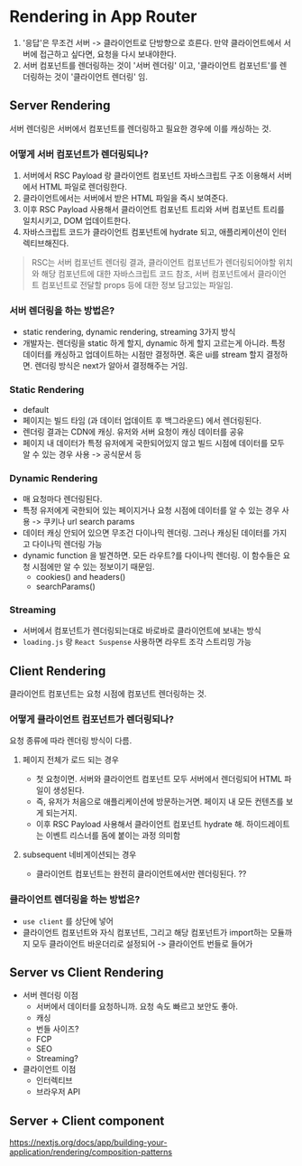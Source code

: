 # Rendering in App Router

1. '응답'은 무조건 서버 -> 클라이언트로 단방향으로 흐른다. 만약 클라이언트에서 서버에 접근하고 싶다면, 요청을 다시 보내야한다.
2. 서버 컴포넌트를 렌더링하는 것이 '서버 렌더링' 이고, '클라이언트 컴포넌트'를 렌더링하는 것이 '클라이언트 렌더링' 임.

## Server Rendering 

서버 렌더링은 서버에서 컴포넌트를 렌더링하고 필요한 경우에 이를 캐싱하는 것. 

### 어떻게 서버 컴포넌트가 렌더링되나?

1. 서버에서 RSC Payload 랑 클라이언트 컴포넌트 자바스크립트 구조 이용해서 서버에서 HTML 파일로 렌더링한다.
2. 클라이언트에서는 서버에서 받은 HTML 파일을 즉시 보여준다. 
3. 이후 RSC Payload 사용해서 클라이언트 컴포넌트 트리와 서버 컴포넌트 트리를 일치시키고, DOM 업데이트한다.
4. 자바스크립트 코드가 클라이언트 컴포넌트에 hydrate 되고, 애플리케이션이 인터렉티브해진다. 

> RSC는 서버 컴포넌트 렌더링 결과, 클라이언트 컴포넌트가 렌더링되어야할 위치와 해당 컴포넌트에 대한 자바스크립트 코드 참조, 서버 컴포넌트에서 클라이언트 컴포넌트로 전달할 props 등에 대한 정보 담고있는 파일임.

### 서버 렌더링을 하는 방법은?

- static rendering, dynamic rendering, streaming 3가지 방식
- 개발자는. 렌더링을 static 하게 할지, dynamic 하게 할지 고르는게 아니라. 특정 데이터를 캐싱하고 업데이트하는 시점만 결정하면. 혹은 ui를 stream 할지 결정하면. 렌더링 방식은 next가 알아서 결정해주는 거임.

### Static Rendering 

- default 
- 페이지는 빌드 타임 (과 데이터 업데이트 후 백그라운드) 에서 렌더링된다.
- 렌더링 결과는 CDN에 캐싱. 유저와 서버 요청이 캐싱 데이터를 공유 
- 페이지 내 데이터가 특정 유저에게 국한되어있지 않고 빌드 시점에 데이터를 모두 알 수 있는 경우 사용 -> 공식문서 등

### Dynamic Rendering

- 매 요청마다 렌더링된다. 
- 특정 유저에게 국한되어 있는 페이지거나 요청 시점에 데이터를 알 수 있는 경우 사용 -> 쿠키나 url search params
- 데이터 캐싱 안되어 있으면 무조건 다이나믹 렌더링. 그러나 캐싱된 데이터를 가지고 다이나믹 렌더링 가능
- dynamic function 을 발견하면. 모든 라우트?를 다이나믹 렌더링. 이 함수들은 요청 시점에만 알 수 있는 정보이기 때문임.
  - cookies() and headers() 
  - searchParams()

### Streaming

- 서버에서 컴포넌트가 렌더링되는대로 바로바로 클라이언트에 보내는 방식
- `loading.js` 랑 `React Suspense` 사용하면 라우트 조각 스트리밍 가능

## Client Rendering

클라이언트 컴포넌트는 요청 시점에 컴포넌트 렌더링하는 것.

### 어떻게 클라이언트 컴포넌트가 렌더링되나?

요청 종류에 따라 렌더링 방식이 다름.

1. 페이지 전체가 로드 되는 경우
   - 첫 요청이면. 서버와 클라이언트 컴포넌트 모두 서버에서 렌더링되어 HTML 파일이 생성된다. 
   - 즉, 유저가 처음으로 애플리케이션에 방문하는거면. 페이지 내 모든 컨텐츠를 보게 되는거지.
   - 이후 RSC Payload 사용해서 클라이언트 컴포넌트 hydrate 해. 하이드레이트는 이벤트 리스너를 돔에 붙이는 과정 의미함

2. subsequent 네비게이션되는 경우
   - 클라이언트 컴포넌트는 완전히 클라이언트에서만 렌더링된다. ??

### 클라이언트 렌더링을 하는 방법은?

- `use client` 를 상단에 넣어
- 클라이언트 컴포넌트와 자식 컴포넌트, 그리고 해당 컴포넌트가 import하는 모듈까지 모두 클라이언트 바운더리로 설정되어 -> 클라이언트 번들로 들어가

## Server vs Client Rendering

- 서버 렌더링 이점 
  - 서버에서 데이터를 요청하니까. 요청 속도 빠르고 보안도 좋아.
  - 캐싱 
  - 번들 사이즈?
  - FCP
  - SEO
  - Streaming?
- 클라이언트 이점
  - 인터렉티브
  - 브라우저 API

## Server + Client component

https://nextjs.org/docs/app/building-your-application/rendering/composition-patterns
